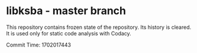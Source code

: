 # libksba - master branch

This repository contains frozen state of the repository.
Its history is cleared. It is used only for static code
analysis with Codacy.

Commit Time: 1702017443